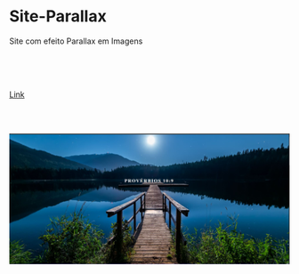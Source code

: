 # Site-Parallax


<p>Site com efeito Parallax em Imagens</p>
<br/>
<br/>
<br/>
<p><a href="https://herick-ferreira.github.io/Site-Parallax/" >Link</a></p>
<br/>
<br/>

<p>
  <img src="./images/Home.jpg"/>
</p>



